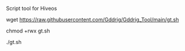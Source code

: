 Script tool for Hiveos

wget https://raw.githubusercontent.com/Gddrig/Gddrig_Tool/main/gt.sh

chmod +rwx gt.sh

./gt.sh

